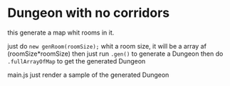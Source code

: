 # Dungeon with no corridors
this generate a map whit rooms in it.

just do ```new genRoom(roomSize);```
whit a room size, it will be a array af (roomSize*roomSize)
then just run ```.gen()``` to generate a Dungeon
then do ```.fullArrayOfMap``` to get the generated Dungeon

main.js just render a sample of the generated Dungeon
